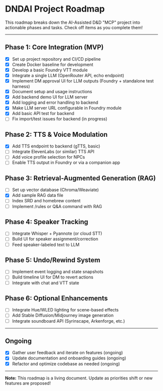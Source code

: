 # DNDAI Project Roadmap

This roadmap breaks down the AI-Assisted D&D "MCP" project into actionable phases and tasks. Check off items as you complete them!

---

## Phase 1: Core Integration (MVP)
- [x] Set up project repository and CI/CD pipeline
- [x] Create Docker baseline for development
- [x] Develop a basic Foundry VTT module
- [x] Integrate a single LLM (OpenRouter API, echo endpoint)
- [x] Implement DM approval UI for LLM outputs (Foundry + standalone test harness)
- [x] Document setup and usage instructions
- [x] Add backend demo UI for LLM server
- [x] Add logging and error handling to backend
- [x] Make LLM server URL configurable in Foundry module
- [x] Add basic API test for backend
- [ ] Fix import/test issues for backend (in progress)

## Phase 2: TTS & Voice Modulation
- [x] Add TTS endpoint to backend (gTTS, basic)
- [ ] Integrate ElevenLabs (or similar) TTS API
- [ ] Add voice profile selection for NPCs
- [ ] Enable TTS output in Foundry or via a companion app

## Phase 3: Retrieval-Augmented Generation (RAG)
- [ ] Set up vector database (Chroma/Weaviate)
- [x] Add sample RAG data file
- [ ] Index SRD and homebrew content
- [ ] Implement /rules or Q&A command with RAG

## Phase 4: Speaker Tracking
- [ ] Integrate Whisper + Pyannote (or cloud STT)
- [ ] Build UI for speaker assignment/correction
- [ ] Feed speaker-labeled text to LLM

## Phase 5: Undo/Rewind System
- [ ] Implement event logging and state snapshots
- [ ] Build timeline UI for DM to revert actions
- [ ] Integrate with chat and VTT state

## Phase 6: Optional Enhancements
- [ ] Integrate Hue/WLED lighting for scene-based effects
- [ ] Add Stable Diffusion/Midjourney image generation
- [ ] Integrate soundboard API (Syrinscape, Arkenforge, etc.)

---

## Ongoing
- [x] Gather user feedback and iterate on features (ongoing)
- [x] Update documentation and onboarding guides (ongoing)
- [x] Refactor and optimize codebase as needed (ongoing)

---

**Note:** This roadmap is a living document. Update as priorities shift or new features are proposed! 